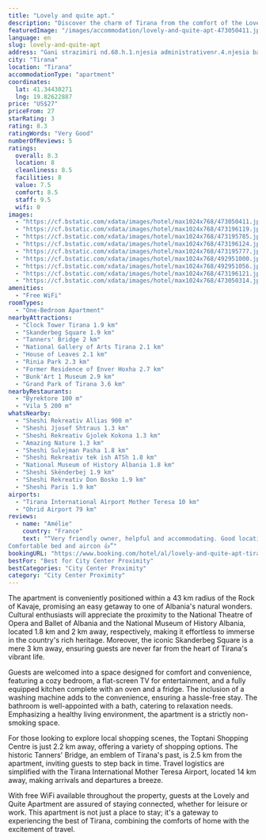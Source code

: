 ```yaml
---
title: "Lovely and quite apt."
description: "Discover the charm of Tirana from the comfort of the Lovely and Quite Apartment, a serene haven located strategically to offer both tranquility and easy access to the city's most coveted attractions."
featuredImage: "/images/accommodation/lovely-and-quite-apt-473050411.jpg"
language: en
slug: lovely-and-quite-apt
address: "Gani strazimiri nd.68.h.1.njesia administrativenr.4.njesia bashkiake nr.4.1012 tirane, 1012 Tirana, Albania"
city: "Tirana"
location: "Tirana"
accommodationType: "apartment"
coordinates:
  lat: 41.34430271
  lng: 19.82622887
price: "US$27"
priceFrom: 27
starRating: 3
rating: 8.3
ratingWords: "Very Good"
numberOfReviews: 5
ratings:
  overall: 8.3
  location: 8
  cleanliness: 8.5
  facilities: 8
  value: 7.5
  comfort: 8.5
  staff: 9.5
  wifi: 0
images:
  - "https://cf.bstatic.com/xdata/images/hotel/max1024x768/473050411.jpg?k=57bfc335a89364fd0f2ae87daab91a7d3f5098c34eb9d9e23a52b0b0e7db5ace&o=&hp=1"
  - "https://cf.bstatic.com/xdata/images/hotel/max1024x768/473196119.jpg?k=19d3f279bbb4ac15b9d4cb5cd3f9d848a27943169eeada2e0a0d473dab8aa202&o=&hp=1"
  - "https://cf.bstatic.com/xdata/images/hotel/max1024x768/473195785.jpg?k=4964ebb88f0ff39f633abf81808b265bab5327047bd176ebb2dff4aa7dbcb0b4&o=&hp=1"
  - "https://cf.bstatic.com/xdata/images/hotel/max1024x768/473196124.jpg?k=05dd31d25e0960f9275e975a20fbf154ea5502e9398d6c4febb2bcfc56920204&o=&hp=1"
  - "https://cf.bstatic.com/xdata/images/hotel/max1024x768/473195777.jpg?k=f8d58f28a5361acaa411b91da07cdecfea50c5f2af97b4b6d0a7fd76dc55955f&o=&hp=1"
  - "https://cf.bstatic.com/xdata/images/hotel/max1024x768/492951000.jpg?k=d7f51bbf6fa29c470e6d83bc353f078207173d452cd43b13a989de7c839200ea&o=&hp=1"
  - "https://cf.bstatic.com/xdata/images/hotel/max1024x768/492951056.jpg?k=98376ccfbcb9dc963179b52839b7dc8622491c5911402ffbc4d8fbf49d5dd069&o=&hp=1"
  - "https://cf.bstatic.com/xdata/images/hotel/max1024x768/473196121.jpg?k=3e6c4964d642aed1a66fb08ee3c5dedad048c7c1ae8bb7fac25837f873bf2d49&o=&hp=1"
  - "https://cf.bstatic.com/xdata/images/hotel/max1024x768/473050314.jpg?k=3955d13aa8348bc61f987261c5ebc007f28b3ee945efdf4b27d1757593b62cff&o=&hp=1"
amenities:
  - "Free WiFi"
roomTypes:
  - "One-Bedroom Apartment"
nearbyAttractions:
  - "Clock Tower Tirana 1.9 km"
  - "Skanderbeg Square 1.9 km"
  - "Tanners' Bridge 2 km"
  - "National Gallery of Arts Tirana 2.1 km"
  - "House of Leaves 2.1 km"
  - "Rinia Park 2.3 km"
  - "Former Residence of Enver Hoxha 2.7 km"
  - "Bunk'Art 1 Museum 2.9 km"
  - "Grand Park of Tirana 3.6 km"
nearbyRestaurants:
  - "Byrektore 100 m"
  - "Vila 5 200 m"
whatsNearby:
  - "Sheshi Rekreativ Allias 900 m"
  - "Sheshi Jjosef Shtraus 1.3 km"
  - "Sheshi Rekreativ Gjolek Kokona 1.3 km"
  - "Amazing Nature 1.3 km"
  - "Sheshi Sulejman Pasha 1.8 km"
  - "Sheshi Rekreativ tek ish ATSh 1.8 km"
  - "National Museum of History Albania 1.8 km"
  - "Sheshi Skënderbej 1.9 km"
  - "Sheshi Rekreativ Don Bosko 1.9 km"
  - "Sheshi Paris 1.9 km"
airports:
  - "Tirana International Airport Mother Teresa 10 km"
  - "Ohrid Airport 79 km"
reviews:
  - name: "Amélie"
    country: "France"
    text: "“Very friendly owner, helpful and accommodating. Good location with small shops and bars nearby!
Comfortable bed and aircon 👍”"
bookingURL: "https://www.booking.com/hotel/al/lovely-and-quite-apt-tirane.en-gb.html?aid=8035640"
bestFor: "Best for City Center Proximity"
bestCategories: "City Center Proximity"
category: "City Center Proximity"
---
```


The apartment is conveniently positioned within a 43 km radius of the Rock of Kavaje, promising an easy getaway to one of Albania's natural wonders. Cultural enthusiasts will appreciate the proximity to the National Theatre of Opera and Ballet of Albania and the National Museum of History Albania, located 1.8 km and 2 km away, respectively, making it effortless to immerse in the country's rich heritage. Moreover, the iconic Skanderbeg Square is a mere 3 km away, ensuring guests are never far from the heart of Tirana's vibrant life.

Guests are welcomed into a space designed for comfort and convenience, featuring a cozy bedroom, a flat-screen TV for entertainment, and a fully equipped kitchen complete with an oven and a fridge. The inclusion of a washing machine adds to the convenience, ensuring a hassle-free stay. The bathroom is well-appointed with a bath, catering to relaxation needs. Emphasizing a healthy living environment, the apartment is a strictly non-smoking space.

For those looking to explore local shopping scenes, the Toptani Shopping Centre is just 2.2 km away, offering a variety of shopping options. The historic Tanners' Bridge, an emblem of Tirana's past, is 2.5 km from the apartment, inviting guests to step back in time. Travel logistics are simplified with the Tirana International Mother Teresa Airport, located 14 km away, making arrivals and departures a breeze.

With free WiFi available throughout the property, guests at the Lovely and Quite Apartment are assured of staying connected, whether for leisure or work. This apartment is not just a place to stay; it's a gateway to experiencing the best of Tirana, combining the comforts of home with the excitement of travel.